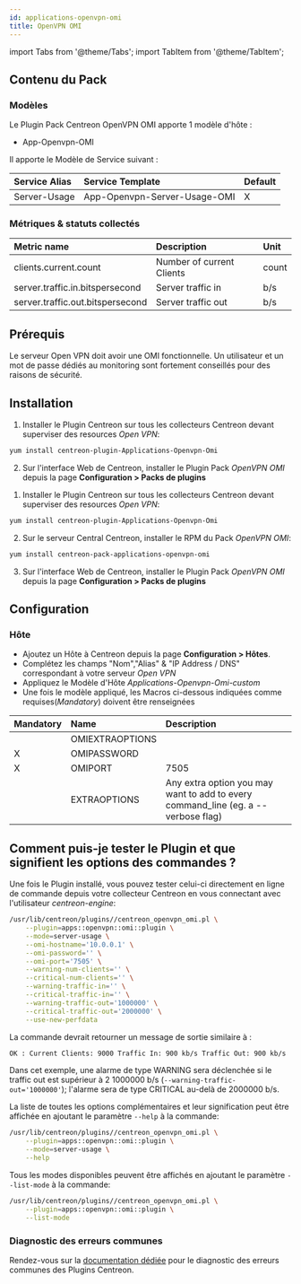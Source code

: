 ```yaml
---
id: applications-openvpn-omi
title: OpenVPN OMI
---
```

import Tabs from '@theme/Tabs';
import TabItem from '@theme/TabItem';


## Contenu du Pack

### Modèles

Le Plugin Pack Centreon OpenVPN OMI apporte 1 modèle d'hôte :
* App-Openvpn-OMI

Il apporte le Modèle de Service suivant :

| Service Alias | Service Template             | Default |
|:--------------|:-----------------------------|:--------|
| Server-Usage  | App-Openvpn-Server-Usage-OMI | X       |

### Métriques & statuts collectés

<Tabs groupId="sync">
<TabItem value="ServerUsage" label="ServerUsage">

| Metric name                      | Description               | Unit  |
|:---------------------------------|:--------------------------|:------|
| clients.current.count            | Number of current Clients | count |
| server.traffic.in.bitspersecond  | Server traffic in         | b/s   |
| server.traffic.out.bitspersecond | Server traffic out        | b/s   |

</TabItem>
</Tabs>

## Prérequis

Le serveur Open VPN doit avoir une OMI fonctionnelle. Un utilisateur et un mot
de passe dédiés au monitoring sont fortement conseillés pour des raisons de 
sécurité.

## Installation

<Tabs groupId="sync">
<TabItem value="Online IMP Licence & IT100 Editions" label="Online IMP Licence & IT100 Editions">

1. Installer le Plugin Centreon sur tous les collecteurs Centreon devant superviser des resources *Open VPN*:

```bash
yum install centreon-plugin-Applications-Openvpn-Omi
```

2. Sur l'interface Web de Centreon, installer le Plugin Pack *OpenVPN OMI* depuis la page **Configuration > Packs de plugins**

</TabItem>
<TabItem value="Offline IMP License" label="Offline IMP License">

1. Installer le Plugin Centreon sur tous les collecteurs Centreon devant superviser des resources *Open VPN*:

```bash
yum install centreon-plugin-Applications-Openvpn-Omi
```

2. Sur le serveur Central Centreon, installer le RPM du Pack *OpenVPN OMI*:

```bash
yum install centreon-pack-applications-openvpn-omi
```

3. Sur l'interface Web de Centreon, installer le Plugin Pack *OpenVPN OMI* depuis la page **Configuration > Packs de plugins**

</TabItem>
</Tabs>

## Configuration

### Hôte

* Ajoutez un Hôte à Centreon depuis la page **Configuration > Hôtes**.
* Complétez les champs "Nom","Alias" & "IP Address / DNS" correspondant à votre serveur *Open VPN*
* Appliquez le Modèle d'Hôte *Applications-Openvpn-Omi-custom* 
* Une fois le modèle appliqué, les Macros ci-dessous indiquées comme requises(*Mandatory*) doivent être renseignées 

| Mandatory | Name            | Description                                                                        |
|:----------|:----------------|:-----------------------------------------------------------------------------------|
|           | OMIEXTRAOPTIONS |                                                                                    |
| X         | OMIPASSWORD     |                                                                                    |
| X         | OMIPORT         | 7505                                                                               |
|           | EXTRAOPTIONS    | Any extra option you may want to add to every command\_line (eg. a --verbose flag) |

## Comment puis-je tester le Plugin et que signifient les options des commandes ? 

Une fois le Plugin installé, vous pouvez tester celui-ci directement en ligne 
de commande depuis votre collecteur Centreon en vous connectant avec 
l'utilisateur *centreon-engine*:

```bash
/usr/lib/centreon/plugins//centreon_openvpn_omi.pl \
    --plugin=apps::openvpn::omi::plugin \
    --mode=server-usage \
    --omi-hostname='10.0.0.1' \
    --omi-password='' \
    --omi-port='7505' \
    --warning-num-clients='' \
    --critical-num-clients='' \
    --warning-traffic-in='' \
    --critical-traffic-in='' \
    --warning-traffic-out='1000000' \
    --critical-traffic-out='2000000' \
    --use-new-perfdata 
```

La commande devrait retourner un message de sortie similaire à :

```bash
OK : Current Clients: 9000 Traffic In: 900 kb/s Traffic Out: 900 kb/s | 'clients.current.count'=9000;;;0; 'server.traffic.in.bitspersecond'=900000b/s;;;0; 'server.traffic.out.bitspersecond'=900000b/s;1000000;2000000;0;
```

Dans cet exemple, une alarme de type WARNING sera déclenchée si le traffic out
est supérieur à 2 1000000 b/s
(`--warning-traffic-out='1000000'`); l'alarme sera de type CRITICAL au-delà
 de 2000000 b/s.

La liste de toutes les options complémentaires et leur signification peut être
affichée en ajoutant le paramètre `--help` à la commande:

```bash
/usr/lib/centreon/plugins//centreon_openvpn_omi.pl \
    --plugin=apps::openvpn::omi::plugin \
    --mode=server-usage \
    --help
 ```

Tous les modes disponibles peuvent être affichés en ajoutant le paramètre 
`--list-mode` à la commande:

```bash
/usr/lib/centreon/plugins//centreon_openvpn_omi.pl \
    --plugin=apps::openvpn::omi::plugin \
    --list-mode
 ```

### Diagnostic des erreurs communes

Rendez-vous sur la [documentation dédiée](../tutorials/troubleshooting-plugins)
pour le diagnostic des erreurs communes des Plugins Centreon.